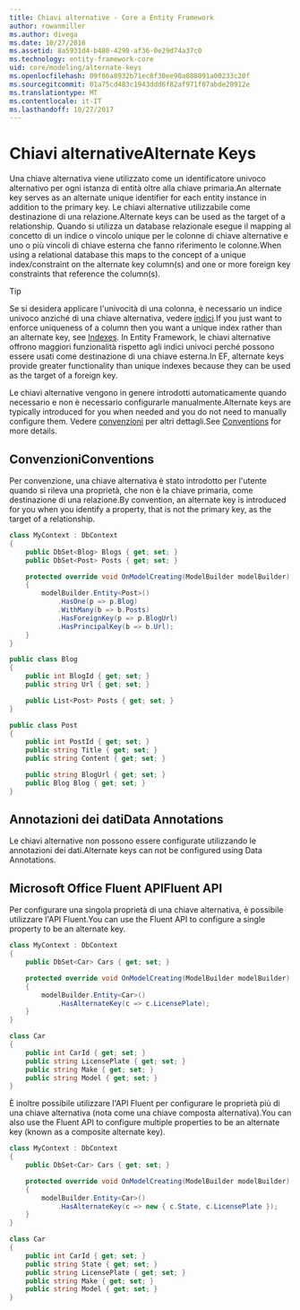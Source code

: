 ```yaml
---
title: Chiavi alternative - Core a Entity Framework
author: rowanmiller
ms.author: divega
ms.date: 10/27/2016
ms.assetid: 8a5931d4-b480-4298-af36-0e29d74a37c0
ms.technology: entity-framework-core
uid: core/modeling/alternate-keys
ms.openlocfilehash: 09f86a8932b71ec8f30ee90a088091a00233c20f
ms.sourcegitcommit: 01a75cd483c1943ddd6f82af971f07abde20912e
ms.translationtype: MT
ms.contentlocale: it-IT
ms.lasthandoff: 10/27/2017
---
```

# <a name="alternate-keys"></a><span data-ttu-id="1b908-102">Chiavi alternative</span><span class="sxs-lookup"><span data-stu-id="1b908-102">Alternate Keys</span></span>

<span data-ttu-id="1b908-103">Una chiave alternativa viene utilizzato come un identificatore univoco alternativo per ogni istanza di entità oltre alla chiave primaria.</span><span class="sxs-lookup"><span data-stu-id="1b908-103">An alternate key serves as an alternate unique identifier for each entity instance in addition to the primary key.</span></span> <span data-ttu-id="1b908-104">Le chiavi alternative utilizzabile come destinazione di una relazione.</span><span class="sxs-lookup"><span data-stu-id="1b908-104">Alternate keys can be used as the target of a relationship.</span></span> <span data-ttu-id="1b908-105">Quando si utilizza un database relazionale esegue il mapping al concetto di un indice o vincolo unique per le colonne di chiave alternative e uno o più vincoli di chiave esterna che fanno riferimento le colonne.</span><span class="sxs-lookup"><span data-stu-id="1b908-105">When using a relational database this maps to the concept of a unique index/constraint on the alternate key column(s) and one or more foreign key constraints that reference the column(s).</span></span>

> [!TIP]  
> <span data-ttu-id="1b908-106">Se si desidera applicare l'univocità di una colonna, è necessario un indice univoco anziché di una chiave alternativa, vedere [indici](indexes.md).</span><span class="sxs-lookup"><span data-stu-id="1b908-106">If you just want to enforce uniqueness of a column then you want a unique index rather than an alternate key, see [Indexes](indexes.md).</span></span> <span data-ttu-id="1b908-107">In Entity Framework, le chiavi alternative offrono maggiori funzionalità rispetto agli indici univoci perché possono essere usati come destinazione di una chiave esterna.</span><span class="sxs-lookup"><span data-stu-id="1b908-107">In EF, alternate keys provide greater functionality than unique indexes because they can be used as the target of a foreign key.</span></span>

<span data-ttu-id="1b908-108">Le chiavi alternative vengono in genere introdotti automaticamente quando necessario e non è necessario configurarle manualmente.</span><span class="sxs-lookup"><span data-stu-id="1b908-108">Alternate keys are typically introduced for you when needed and you do not need to manually configure them.</span></span> <span data-ttu-id="1b908-109">Vedere [convenzioni](#conventions) per altri dettagli.</span><span class="sxs-lookup"><span data-stu-id="1b908-109">See [Conventions](#conventions) for more details.</span></span>

## <a name="conventions"></a><span data-ttu-id="1b908-110">Convenzioni</span><span class="sxs-lookup"><span data-stu-id="1b908-110">Conventions</span></span>

<span data-ttu-id="1b908-111">Per convenzione, una chiave alternativa è stato introdotto per l'utente quando si rileva una proprietà, che non è la chiave primaria, come destinazione di una relazione.</span><span class="sxs-lookup"><span data-stu-id="1b908-111">By convention, an alternate key is introduced for you when you identify a property, that is not the primary key, as the target of a relationship.</span></span>

<!-- [!code-csharp[Main](samples/core/Modeling/Conventions/Samples/AlternateKey.cs?highlight=12)] -->
``` csharp
class MyContext : DbContext
{
    public DbSet<Blog> Blogs { get; set; }
    public DbSet<Post> Posts { get; set; }

    protected override void OnModelCreating(ModelBuilder modelBuilder)
    {
        modelBuilder.Entity<Post>()
            .HasOne(p => p.Blog)
            .WithMany(b => b.Posts)
            .HasForeignKey(p => p.BlogUrl)
            .HasPrincipalKey(b => b.Url);
    }
}

public class Blog
{
    public int BlogId { get; set; }
    public string Url { get; set; }

    public List<Post> Posts { get; set; }
}

public class Post
{
    public int PostId { get; set; }
    public string Title { get; set; }
    public string Content { get; set; }

    public string BlogUrl { get; set; }
    public Blog Blog { get; set; }
}
```

## <a name="data-annotations"></a><span data-ttu-id="1b908-112">Annotazioni dei dati</span><span class="sxs-lookup"><span data-stu-id="1b908-112">Data Annotations</span></span>

<span data-ttu-id="1b908-113">Le chiavi alternative non possono essere configurate utilizzando le annotazioni dei dati.</span><span class="sxs-lookup"><span data-stu-id="1b908-113">Alternate keys can not be configured using Data Annotations.</span></span>

## <a name="fluent-api"></a><span data-ttu-id="1b908-114">Microsoft Office Fluent API</span><span class="sxs-lookup"><span data-stu-id="1b908-114">Fluent API</span></span>

<span data-ttu-id="1b908-115">Per configurare una singola proprietà di una chiave alternativa, è possibile utilizzare l'API Fluent.</span><span class="sxs-lookup"><span data-stu-id="1b908-115">You can use the Fluent API to configure a single property to be an alternate key.</span></span>

<!-- [!code-csharp[Main](samples/core/Modeling/FluentAPI/Samples/AlternateKeySingle.cs?highlight=7,8)] -->
``` csharp
class MyContext : DbContext
{
    public DbSet<Car> Cars { get; set; }

    protected override void OnModelCreating(ModelBuilder modelBuilder)
    {
        modelBuilder.Entity<Car>()
            .HasAlternateKey(c => c.LicensePlate);
    }
}

class Car
{
    public int CarId { get; set; }
    public string LicensePlate { get; set; }
    public string Make { get; set; }
    public string Model { get; set; }
}
```

<span data-ttu-id="1b908-116">È inoltre possibile utilizzare l'API Fluent per configurare le proprietà più di una chiave alternativa (nota come una chiave composta alternativa).</span><span class="sxs-lookup"><span data-stu-id="1b908-116">You can also use the Fluent API to configure multiple properties to be an alternate key (known as a composite alternate key).</span></span>

<!-- [!code-csharp[Main](samples/core/Modeling/FluentAPI/Samples/AlternateKeyComposite.cs?highlight=7,8)] -->
``` csharp
class MyContext : DbContext
{
    public DbSet<Car> Cars { get; set; }

    protected override void OnModelCreating(ModelBuilder modelBuilder)
    {
        modelBuilder.Entity<Car>()
            .HasAlternateKey(c => new { c.State, c.LicensePlate });
    }
}

class Car
{
    public int CarId { get; set; }
    public string State { get; set; }
    public string LicensePlate { get; set; }
    public string Make { get; set; }
    public string Model { get; set; }
}
```
